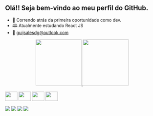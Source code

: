 ## Olá!! Seja bem-vindo ao meu perfil do GitHub.

- 🏃 Correndo atrás da primeira oportunidade como dev.
- 🕮 Atualmente estudando React JS
- 📧 guijsalesdg@outlook.com

<div align="center">
  <a href="https://github.com/GuilhermeJSales">
  <img height="150em" src="https://github-readme-stats.vercel.app/api?username=GuilhermeJSales&show_icons=true&theme=dark&include_all_commits=true&count_private=true"/>
  <img height="150em" src="https://github-readme-stats.vercel.app/api/top-langs/?username=GuilhermeJSales&layout=compact&langs_count=7&theme=dark"/>
</div>


<div style="display: inline-block"><br>
<img align="center" width="40" height="30" src="https://cdn.jsdelivr.net/gh/devicons/devicon/icons/react/react-original.svg" />
<img align="center" width="40" height="30" src="https://cdn.jsdelivr.net/gh/devicons/devicon/icons/javascript/javascript-original.svg" />
<img align="center" width="40" height="30" src="https://cdn.jsdelivr.net/gh/devicons/devicon/icons/html5/html5-original.svg" />
<img align="center" width="40" height="30" src="https://cdn.jsdelivr.net/gh/devicons/devicon/icons/css3/css3-original.svg" />
</div>





<div><br>
<a href="https://www.linkedin.com/in/guilherme-jesus-sales-792157209/"><img src="https://img.shields.io/badge/LinkedIn-0077B5?style=for-the-badge&logo=linkedin&logoColor=white"></a>
<a href="https://www.facebook.com/guilherme.j.sales/"  target="_blank"><img src="https://img.shields.io/badge/Facebook-1877F2?style=for-the-badge&logo=facebook&logoColor=white"></a>
<a href="https://www.instagram.com/guijsales2/" target="_blank"><img src="https://img.shields.io/badge/Instagram-E4405F?style=for-the-badge&logo=instagram&logoColor=white"></a>
<a href="mailto:guijsalesdg@outlook.com"  target="_blank"><img src="https://img.shields.io/badge/Microsoft_Outlook-0078D4?style=for-the-badge&logo=microsoft-outlook&logoColor=white"></a>
</div>




